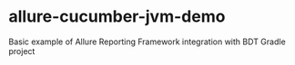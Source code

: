 # allure-cucumber-jvm-demo
Basic example of Allure Reporting Framework integration with BDT Gradle project
